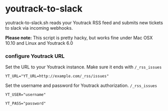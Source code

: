 # youtrack-to-slack

youtrack-to-slack.sh reads your Youtrack RSS feed and submits new tickets to slack via incoming webhooks.

**Please note:** This script is pretty hacky, but works fine under Mac OSX 10.10 and Linux and Youtrack 6.0

### configure Youtrack URL

Set the URL to your Youtrack instance. Make sure it ends with `/_rss_issues`

```
YT_URL="YT_URL=http://example.com/_rss/issues"
```

Set the username and password for Youtrack authorization. `/_rss_issues`

```
YT_USER="username"
```

```
YT_PASS="password"
```
